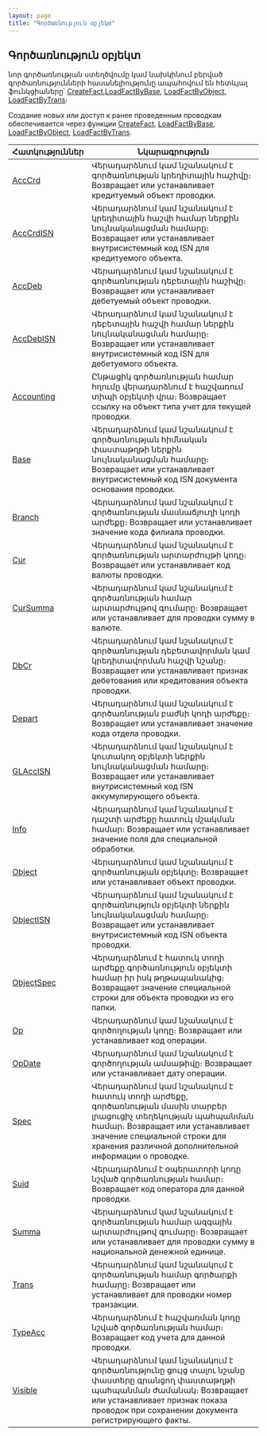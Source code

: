 ```yaml
---
layout: page
title: "Գործառնություն օբյեկտ"
---
```


## Գործառնություն օբյեկտ

նոր գործառնության ստեղծվումը կամ նախկինում բերված գործառնությունների հասանելիությունը ապահովում են հետևյալ ֆունկցիաները՝ [CreateFact](Functions/AccManagement/CreateFact.html),[LoadFactByBase](Functions/AccManagement/LoadFactByBase.html), [LoadFactByObject](Functions/AccManagement/LoadFactByObject.html),
[LoadFactByTrans](Functions/AccManagement/LoadFactByTrans.html)։

Создание новых или доступ к ранее проведенным проводкам обеспечивается через функции [CreateFact](Functions/AccManagement/CreateFact.html),
[LoadFactByBase](Functions/AccManagement/LoadFactByBase.html), [LoadFactByObject](Functions/AccManagement/LoadFactByObject.html),
[LoadFactByTrans](Functions/AccManagement/LoadFactByTrans.html).


| Հատկություններ | Նկարագրություն |
|--|--|
| [AccCrd](ASFACT/AccCrd.md) | Վերադարձնում կամ նշանակում է գործառնության կրեդիտային հաշիվը։ Возвращает или устанавливает кредитуемый объект проводки. |
| [AccCrdISN](ASFACT/AccCrdISN.md) | Վերադարձնում կամ նշանակում է կրեդիտային հաշվի համար ներքին նույնականացման համարը։ Возвращает или устанавливает внутрисистемный код ISN для кредитуемого объекта. |
| [AccDeb](ASFACT/AccDeb.md) | Վերադարձնում կամ նշանակում է գործառնության դեբետային հաշիվը։  Возвращает или устанавливает дебетуемый объект проводки. |
| [AccDebISN](ASFACT/AccDebISN.md) | Վերադարձնում կամ նշանակում է դեբետային հաշվի համար ներքին նույնականացման համարը։ Возвращает или устанавливает внутрисистемный код ISN для дебетуемого объекта. |
| [Accounting](ASFACT/Accounting.md) | Ընթացիկ գործառնության համար հղումը վերադարձնում է հաշվառում տիպի օբյեկտի վրա։ Возвращает ссылку на объект типа учет для текущей проводки. |
| [Base](ASFACT/Base.md) | Վերադարձնում կամ նշանակում է գործառնության հիմնական փաստաթղթի ներքին նույնականացման համարը։ Возвращает или устанавливает внутрисистемный код ISN документа основания проводки. |
| [Branch](ASFACT/Branch.md) | Վերադարձնում կամ նշանակում է գործառնության մասնաճյուղի կոդի արժեքը։ Возвращает или устанавливает значение кода филиала проводки. |
| [Cur](ASFACT/Cur.md) | Վերադարձնում կամ նշանակում է գործառնության արտարժույթի կոդը։ Возвращает или устанавливает код валюты проводки. |
| [CurSumma](ASFACT/CurSumma.md) | Վերադարձնում կամ նշանակում է գործառնության համար արտարժույթով գումարը։  Возвращает или устанавливает для проводки сумму в валюте. |
| [DbCr](ASFACT/DbCr.md) | Վերադարձնում կամ նշանակում է գործառնության դեբետավորման կամ կրեդիտավորման հաշվի նշանը։ Возвращает или устанавливает признак дебетования или кредитования объекта проводки. |
| [Depart](ASFACT/Depart.md) | Վերադարձնում կամ նշանակում է գործառնության  բաժնի կոդի արժեքը։ Возвращает или устанавливает значение кода отдела проводки. |
| [GLAccISN](ASFACT/GLAccISN.md) | Վերադարձնում կամ նշանակում է կուտակող օբյեկտի ներքին նույնականացման համարը։ Возвращает или устанавливает внутрисистемный код ISN аккумулирующего объекта. |
| [Info](ASFACT/Info.md) | Վերադարձնում կամ նշանակում է դաշտի արժեքը հատուկ մշակման համար։ Возвращает или устанавливает значение поля для специальной обработки. |
| [Object](ASFACT/Object.md) | Վերադարձնում կամ նշանակում է գործառնության օբյեկտը։ Возвращает или устанавливает объект проводки. |
| [ObjectISN](ASFACT/ObjectISN.md) | Վերադարձնում կամ նշանակում է գործառնություն օբյեկտի ներքին նույնականացման համարը։ Возвращает или устанавливает внутрисистемный код ISN объекта проводки. |
| [ObjectSpec](ASFACT/ObjectSpec.md) | Վերադարձնում է հատուկ տողի արժեքը գործառնություն օբյեկտի համար իր իսկ թղթապանակից։  Возвращает значение специальной строки для объекта проводки из его папки. |
| [Op](ASFACT/Op.md) | Վերադարձնում կամ նշանակում է գործողության կոդը։ Возвращает или устанавливает код операции. |
| [OpDate](ASFACT/OpDate.md) | Վերադարձնում կամ նշանակում է գործողության ամսաթիվը։ Возвращает или устанавливает дату операции. |
| [Spec](ASFACT/Spec.md) | Վերադարձնում կամ նշանակում է հատուկ տողի արժեքը, գործառնության մասին տարբեր լրացուցիչ տեղեկության պահպանման համար։ Возвращает или устанавливает значение специальной строки для хранения различной дополнительной информации о проводке. |
| [Suid](ASFACT/Suid.md) | Վերադարձնում է օպերատորի կոդը նշված գործառնության համար։ Возвращает код оператора для данной проводки. |
| [Summa](ASFACT/Summa.md) | Վերադարձնում կամ նշանակում է գործառնության համար ազգային արտարժույթով գումարը։ Возвращает или устанавливает для проводки сумму в национальной денежной единице. |
| [Trans](ASFACT/Trans.md) | Վերադարձնում կամ նշանակում է գործառնության համար գործարքի համարը։  Возвращает или устанавливает для проводки номер транзакции. |
| [TypeAcc](ASFACT/TypeAcc.md) | Վերադարձնում է հաշվառման կոդը նշված գործառնության համար։ Возвращает код учета для данной проводки. |
| [Visible](ASFACT/Visible.md) | Վերադարձնում կամ նշանակում է գործառնությունը ցույց տալու նշանը փաստերը գրանցող փաստաթղթի պահպանման ժամանակ։ Возвращает или устанавливает признак показа проводок при сохранении документа регистрирующего факты. |
